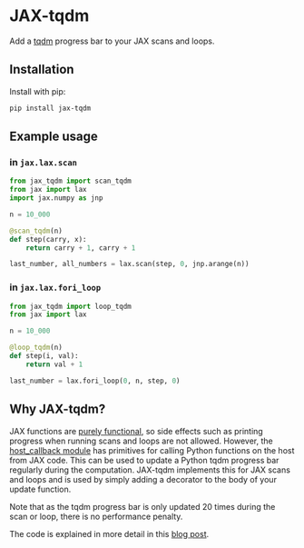 # JAX-tqdm

Add a [tqdm](https://github.com/tqdm/tqdm) progress bar to your JAX scans and loops.

## Installation

Install with pip:

```bash
pip install jax-tqdm
```

## Example usage

### in `jax.lax.scan`

```python
from jax_tqdm import scan_tqdm
from jax import lax
import jax.numpy as jnp

n = 10_000

@scan_tqdm(n)
def step(carry, x):
    return carry + 1, carry + 1

last_number, all_numbers = lax.scan(step, 0, jnp.arange(n))
```

### in `jax.lax.fori_loop`

```python
from jax_tqdm import loop_tqdm
from jax import lax

n = 10_000

@loop_tqdm(n)
def step(i, val):
    return val + 1

last_number = lax.fori_loop(0, n, step, 0)
```

## Why JAX-tqdm?

JAX functions are [purely functional](https://jax.readthedocs.io/en/latest/notebooks/Common_Gotchas_in_JAX.html#pure-functions), so side effects such as printing progress when running scans and loops are not allowed. However, the [host_callback module](https://jax.readthedocs.io/en/latest/jax.experimental.host_callback.html) has primitives for calling Python functions on the host from JAX code. This can be used to update a Python tqdm progress bar regularly during the computation. JAX-tqdm implements this for JAX scans and loops and is used by simply adding a decorator to the body of your update function.

Note that as the tqdm progress bar is only updated 20 times during the scan or loop, there is no performance penalty.

The code is explained in more detail in this [blog post](https://www.jeremiecoullon.com/2021/01/29/jax_progress_bar/).